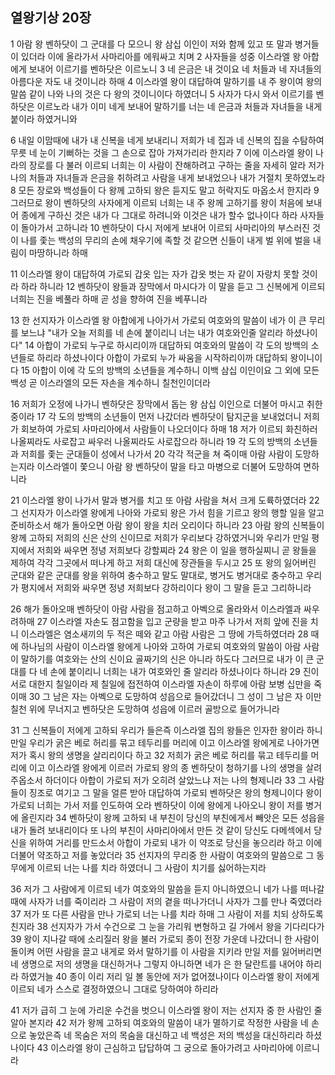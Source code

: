 ## 열왕기상 20장

1 아람 왕 벤하닷이 그 군대를 다 모으니 왕 삼십 이인이 저와 함께 있고 또 말과 병거들이 있더라 이에 올라가서 사마리아를 에워싸고 치며
2 사자들을 성중 이스라엘 왕 아합에게 보내어 이르기를 벤하닷은 이르노니
3 네 은금은 내 것이요 네 처들과 네 자녀들의 아름다운 자도 내 것이니라 하매
4 이스라엘 왕이 대답하여 말하기를 내 주 왕이여 왕의 말씀 같이 나와 나의 것은 다 왕의 것이니이다 하였더니
5 사자가 다시 와서 이르기를 벤하닷은 이르노라 내가 이미 네게 보내어 말하기를 너는 네 은금과 처들과 자녀들을 내게 붙이라 하였거니와

6 내일 이맘때에 내가 내 신복을 네게 보내리니 저희가 네 집과 네 신복의 집을 수탐하여 무릇 네 눈이 기뻐하는 것을 그 손으로 잡아 가져가리라 한지라
7 이에 이스라엘 왕이 나라의 장로를 다 불러 이르되 너희는 이 사람이 잔해하려고 구하는 줄을 자세히 알라 저가 나의 처들과 자녀들과 은금을 취하려고 사람을 내게 보내었으나 내가 거절치 못하였노라
8 모든 장로와 백성들이 다 왕께 고하되 왕은 듣지도 말고 허락지도 마옵소서 한지라
9 그러므로 왕이 벤하닷의 사자에게 이르되 너희는 내 주 왕께 고하기를 왕이 처음에 보내어 종에게 구하신 것은 내가 다 그대로 하려니와 이것은 내가 할수 없나이다 하라 사자들이 돌아가서 고하니라
10 벤하닷이 다시 저에게 보내어 이르되 사마리아의 부스러진 것이 나를 좇는 백성의 무리의 손에 채우기에 족할 것 같으면 신들이 내게 벌 위에 벌을 내림이 마땅하니라 하매

11 이스라엘 왕이 대답하여 가로되 갑옷 입는 자가 갑옷 벗는 자 같이 자랑치 못할 것이라 하라 하니라
12 벤하닷이 왕들과 장막에서 마시다가 이 말을 듣고 그 신복에게 이르되 너희는 진을 베풀라 하매 곧 성을 향하여 진을 베푸니라

13 한 선지자가 이스라엘 왕 아합에게 나아가서 가로되 여호와의 말씀이 네가 이 큰 무리를 보느냐 "내가 오늘 저희를 네 손에 붙이리니 너는 내가 여호와인줄 알리라 하셨나이다"
14 아합이 가로되 누구로 하시리이까 대답하되 여호와의 말씀이 각 도의 방백의 소년들로 하리라 하셨나이다 아합이 가로되 누가 싸움을 시작하리이까 대답하되 왕이니이다
15 아합이 이에 각 도의 방백의 소년들을 계수하니 이백 삼십 이인이요 그 외에 모든 백성 곧 이스라엘의 모든 자손을 계수하니 칠천인이더라

16 저희가 오정에 나가니 벤하닷은 장막에서 돕는 왕 삼십 이인으로 더불어 마시고 취한 중이라
17 각 도의 방백의 소년들이 먼저 나갔더라 벤하닷이 탐지군을 보내었더니 저희가 회보하여 가로되 사마리아에서 사람들이 나오더이다 하매
18 저가 이르되 화친하러 나올찌라도 사로잡고 싸우러 나올찌라도 사로잡으라 하니라
19 각 도의 방백의 소년들과 저희를 좇는 군대들이 성에서 나가서
20 각각 적군을 쳐 죽이매 아람 사람이 도망하는지라 이스라엘이 쫓으니 아람 왕 벤하닷이 말을 타고 마병으로 더불어 도망하여 면하니라

21 이스라엘 왕이 나가서 말과 병거를 치고 또 아람 사람을 쳐서 크게 도륙하였더라
22 그 선지자가 이스라엘 왕에게 나아와 가로되 왕은 가서 힘을 기르고 왕의 행할 일을 알고 준비하소서 해가 돌아오면 아람 왕이 왕을 치러 오리이다 하니라
23 아람 왕의 신복들이 왕께 고하되 저희의 신은 산의 신이므로 저희가 우리보다 강하였거니와 우리가 만일 평지에서 저희와 싸우면 정녕 저희보다 강할찌라
24 왕은 이 일을 행하실찌니 곧 왕들을 제하여 각각 그곳에서 떠나게 하고 저희 대신에 장관들을 두시고
25 또 왕의 잃어버린 군대와 같은 군대를 왕을 위하여 충수하고 말도 말대로, 병거도 병거대로 충수하고 우리가 평지에서 저희와 싸우면 정녕 저희보다 강하리이다 왕이 그 말을 듣고 그리하니라

26 해가 돌아오매 벤하닷이 아람 사람을 점고하고 아벡으로 올라와서 이스라엘과 싸우려하매
27 이스라엘 자손도 점고함을 입고 군량을 받고 마주 나가서 저희 앞에 진을 치니 이스라엘은 염소새끼의 두 적은 떼와 같고 아람 사람은 그 땅에 가득하였더라
28 때에 하나님의 사람이 이스라엘 왕에게 나아와 고하여 가로되 여호와의 말씀이 아람 사람이 말하기를 여호와는 산의 신이요 골짜기의 신은 아니라 하도다 그러므로 내가 이 큰 군대를 다 네 손에 붙이리니 너희는 내가 여호와인 줄 알리라 하셨나이다 하니라
29 진이 서로 대한지 칠일이라 제 칠일에 접전하여 이스라엘 자손이 하루에 아람 보병 십만을 죽이매
30 그 남은 자는 아벡으로 도망하여 성읍으로 들어갔더니 그 성이 그 남은 자 이만 칠천 위에 무너지고 벤하닷은 도망하여 성읍에 이르러 골방으로 들어가니라

31 그 신복들이 저에게 고하되 우리가 들은즉 이스라엘 집의 왕들은 인자한 왕이라 하니 만일 우리가 굵은 베로 허리를 묶고 테두리를 머리에 이고 이스라엘 왕에게로 나아가면 저가 혹시 왕의 생명을 살리리이다 하고
32 저희가 굵은 베로 허리를 묶고 테두리를 머리에 이고 이스라엘 왕에게 이르러 가로되 왕의 종 벤하닷이 청하기를 나의 생명을 살려주옵소서 하더이다 아합이 가로되 저가 오히려 살았느냐 저는 나의 형제니라
33 그 사람들이 징조로 여기고 그 말을 얼른 받아 대답하여 가로되 벤하닷은 왕의 형제니이다 왕이 가로되 너희는 가서 저를 인도하여 오라 벤하닷이 이에 왕에게 나아오니 왕이 저를 병거에 올린지라
34 벤하닷이 왕께 고하되 내 부친이 당신의 부친에게서 빼앗은 모든 성읍을 내가 돌려 보내리이다 또 나의 부친이 사마리아에서 만든 것 같이 당신도 다메섹에서 당신을 위하여 거리를 만드소서 아합이 가로되 내가 이 약조로 당신을 놓으리라 하고 이에 더불어 약조하고 저를 놓았더라
35 선지자의 무리중 한 사람이 여호와의 말씀으로 그 동무에게 이르되 너는 나를 치라 하였더니 그 사람이 치기를 싫어하는지라

36 저가 그 사람에게 이르되 네가 여호와의 말씀을 듣지 아니하였으니 네가 나를 떠나갈 때에 사자가 너를 죽이리라 그 사람이 저의 곁을 떠나가더니 사자가 그를 만나 죽였더라
37 저가 또 다른 사람을 만나 가로되 너는 나를 치라 하매 그 사람이 저를 치되 상하도록 친지라
38 선지자가 가서 수건으로 그 눈을 가리워 변형하고 길 가에서 왕을 기다리다가
39 왕이 지나갈 때에 소리질러 왕을 불러 가로되 종이 전장 가운데 나갔더니 한 사람이 돌이켜 어떤 사람을 끌고 내게로 와서 말하기를 이 사람을 지키라 만일 저를 잃어버리면 네 생명으로 저의 생명을 대신하거나 그렇지 아니하면 네가 은 한 달란트를 내어야 하리라 하였거늘
40 종이 이리 저리 일 볼 동안에 저가 없어졌나이다 이스라엘 왕이 저에게 이르되 네가 스스로 결정하였으니 그대로 당하여야 하리라

41 저가 급히 그 눈에 가리운 수건을 벗으니 이스라엘 왕이 저는 선지자 중 한 사람인 줄 알아 본지라
42 저가 왕께 고하되 여호와의 말씀이 내가 멸하기로 작정한 사람을 네 손으로 놓았은즉 네 목숨은 저의 목숨을 대신하고 네 백성은 저의 백성을 대신하리라 하셨나이다
43 이스라엘 왕이 근심하고 답답하여 그 궁으로 돌아가려고 사마리아에 이르니라